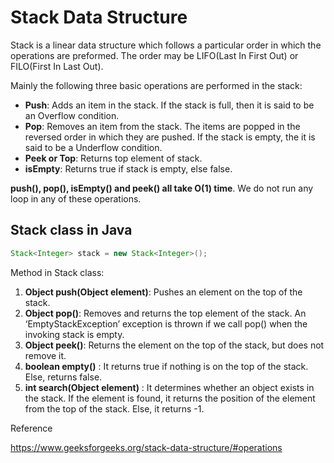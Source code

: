 # Stack Data Structure

Stack is a linear data structure which follows a particular order in which the operations are preformed. The order may be LIFO(Last In First Out) or FILO(First In Last Out).

Mainly the following three basic operations are performed in the stack:

* **Push**: Adds an item in the stack. If the stack is full, then it is said to be an Overflow condition.
* **Pop**: Removes an item from the stack. The items are popped in the reversed order in which they are pushed. If the stack is empty, the it is said to be a Underflow condition.
* **Peek or Top**: Returns top element of stack.
* **isEmpty**: Returns true if stack is empty, else false.

**push(), pop(), isEmpty() and peek() all take O(1) time**. We do not run any loop in any of these operations.

## Stack class in Java

```java
Stack<Integer> stack = new Stack<Integer>();
```

Method in Stack class:

1. **Object push(Object element)**: Pushes an element on the top of the stack.
2. **Object pop()**: Removes and returns the top element of the stack. An ‘EmptyStackException’ exception is thrown if we call pop() when the invoking stack is empty.
3. **Object peek()**: Returns the element on the top of the stack, but does not remove it.
4. **boolean empty()** : It returns true if nothing is on the top of the stack. Else, returns false.
5. **int search(Object element)** : It determines whether an object exists in the stack. If the element is found, it returns the position of the element from the top of the stack. Else, it returns -1.

Reference

https://www.geeksforgeeks.org/stack-data-structure/#operations